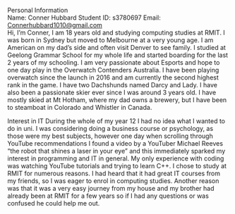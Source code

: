 Personal Information 	
Name: Conner Hubbard
Student ID: s3780697
Email: Connerhubbard1010@gmail.com	
Hi, I’m Conner, I am 18 years old and studying computing studies at RMIT. I was born in Sydney but moved to Melbourne at a very young age. I am American on my dad’s side and often visit Denver to see family. I studied at Geelong Grammar School for my whole life and started boarding for the last 2 years of my schooling. I am very passionate about Esports and hope to one day play in the Overwatch Contenders Australia. I have been playing overwatch since the launch in 2016 and am currently the second highest rank in the game. I have two Dachshunds named Darcy and Lady. I have also been a passionate skier ever since I was around 3 years old. I have mostly skied at Mt Hotham, where my dad owns a brewery, but I have been to steamboat in Colorado and Whistler in Canada. 

Interest in IT 
During the whole of my year 12 I had no idea what I wanted to do in uni. I was considering doing a business course or psychology, as those were my best subjects, however one day when scrolling through YouTube recommendations I found a video by a YouTuber Michael Reeves “the robot that shines a laser in your eye” and this immediately sparked my interest in programming and IT in general. My only experience with coding was watching YouTube tutorials and trying to learn C++. I chose to study at RMIT for numerous reasons. I had heard that it had great IT courses from my friends, so I was eager to enrol in computing studies. Another reason was that it was a very easy journey from my house and my brother had already been at RMIT for a few years so if I had any questions or was confused he could help me out. 
